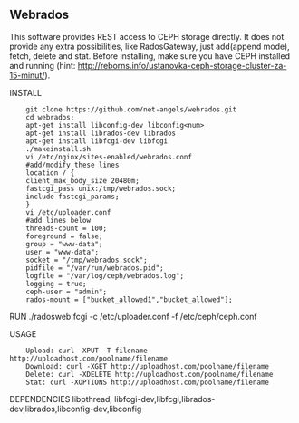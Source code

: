 Webrados
---------
This software provides REST access to CEPH storage directly. 
It does not provide any extra possibilities, like RadosGateway,
just add(append mode), fetch, delete and stat.
Before installing, make sure you have CEPH installed and running (hint: http://reborns.info/ustanovka-ceph-storage-cluster-za-15-minut/).

INSTALL

		git clone https://github.com/net-angels/webrados.git
		cd webrados;
		apt-get install libconfig-dev libconfig<num>
		apt-get install librados-dev librados
		apt-get install libfcgi-dev libfcgi
		./makeinstall.sh
		vi /etc/nginx/sites-enabled/webrados.conf
		#add/modify these lines
		location / {
		client_max_body_size 20480m;
		fastcgi_pass unix:/tmp/webrados.sock;
		include fastcgi_params;
		}
		vi /etc/uploader.conf
		#add lines below
		threads-count = 100;
		foreground = false;
		group = "www-data";
		user = "www-data";
		socket = "/tmp/webrados.sock";
		pidfile = "/var/run/webrados.pid";
		logfile = "/var/log/ceph/webrados.log";
		logging = true;
		ceph-user = "admin";
		rados-mount = ["bucket_allowed1","bucket_allowed"];

RUN
		./radosweb.fcgi -c /etc/uploader.conf -f /etc/ceph/ceph.conf
	
USAGE
		
		Upload: curl -XPUT -T filename http://uploadhost.com/poolname/filename
		Download: curl -XGET http://uploadhost.com/poolname/filename
		Delete: curl -XDELETE http://uploadhost.com/poolname/filename
		Stat: curl -XOPTIONS http://uploadhost.com/poolname/filename

DEPENDENCIES
		libpthread, libfcgi-dev,libfcgi,librados-dev,librados,libconfig-dev,libconfig
